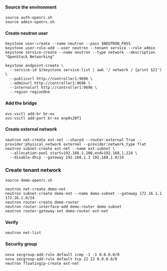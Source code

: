 
#### Source the environment
```
source auth-openrc.sh
source admin-openrc.sh
```

#### Create neutron user
```
keystone user-create --name neutron --pass $NEUTRON_PASS
keystone user-role-add --user neutron --tenant service --role admin
keystone service-create --name neutron --type network --description "OpenStack Networking"
```

```
keystone endpoint-create \
  --service-id $(keystone service-list | awk '/ network / {print $2}') \
  --publicurl http://controller1:9696 \
  --adminurl http://controller1:9696 \
  --internalurl http://controller1:9696 \
  --region regionOne
```

#### Add the bridge
```
ovs-vsctl add-br br-ex
ovs-vsctl add-port br-ex enp0s20f1
```

#### Create external network
```
neutron net-create ext-net --shared --router:external True --provider:physical_network external --provider:network_type flat
neutron subnet-create ext-net --name ext-subnet \
  --allocation-pool start=192.168.1.200,end=192.168.1.224 \
  --disable-dhcp --gateway 192.168.1.1 192.168.1.0/24
```

### Create tenant network

```
source demo-openrc.sh

neutron net-create demo-net
neutron subnet-create demo-net --name demo-subnet --gateway 172.16.1.1 172.16.1.0/24
neutron router-create demo-router
neutron router-interface-add demo-router demo-subnet
neutron router-gateway-set demo-router ext-net
```

#### Verify
```
neutron net-list
```

#### Security group
```
nova secgroup-add-rule default icmp -1 -1 0.0.0.0/0
nova secgroup-add-rule default tcp 22 22 0.0.0.0/0
neutron floatingip-create ext-net
```


